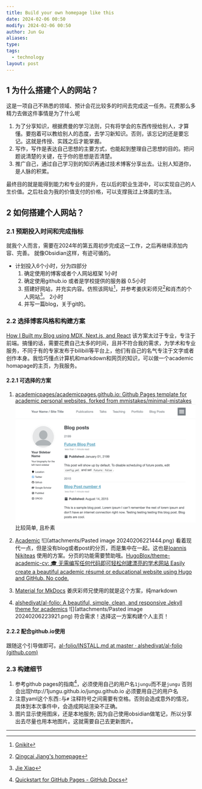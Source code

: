 ```yaml
---
title: Build your own homepage like this
date: 2024-02-06 00:50
modify: 2024-02-06 00:50
author: Jun Gu
aliases: 
type: 
tags:
  - technology
layout: post
---
```

## 1 为什么搭建个人的网站？

这是一项自己不熟悉的领域、预计会花比较多的时间去完成这一任务。花费那么多精力去做这件事情是为了什么呢

1. 为了分享知识，根据费曼的学习法则，只有将学会的东西传授给别人，才算懂。要抱着可以教给别人的态度，去学习新知识。否则，该忘记的还是要忘记。这就是传授、实践之后才能掌握。
2. 写作，写作是表达自己思想的主要方式，也能起到整理自己思想的目的。把问题说清楚的关键，在于你的思想是否清楚。
3. 推广自己，通过自己学习到的知识再通过技术博客分享出去。让别人知道你，是人脉的积累。

最终目的就是能得到能力和专业的提升，在以后的职业生涯中，可以实现自己的人生价值。之后社会为我的价值支付的价格，可以支撑我过上体面的生活。

## 2 如何搭建个人网站？
### 2.1 预期投入时间和完成指标
就我个人而言，需要在2024年的第五周初步完成这一工作，之后再继续添加内容、完善。
就像Obsidian这样，有迹可循的。

- 计划投入6个小时，分为四部分
	1.  确定使用的博客或者个人网站框架 1小时
	2.  确定使用github.io 或者是学校提供的服务器 0.5小时
	3.  搭建好网站，并充实内容。仿照该网址[^1]，并参考姜庆彩师兄[^2]和肖杰的个人网站[^3]。 2小时
	4. 并写一篇blog，关于git的。

### 2.2 选择博客风格和构建方案

[How I Built my Blog using MDX, Next.js, and React](https://www.joshwcomeau.com/blog/how-i-built-my-blog/) 该方案太过于专业，专注于前端。搞懂的话，需要花费自己太多的时间，且并不符合我的需求，为学术和专业服务，不同于有的专家发布于bilibili等平台上，他们有自己的名气专注于文字或者创作本身。我恰巧懂点计算机和markdown和网页的知识，可以做一个academic homapage的主页，为我服务。

#### 2.2.1 可选择的方案
1. [academicpages/academicpages.github.io: Github Pages template for academic personal websites, forked from mmistakes/minimal-mistakes](https://github.com/academicpages/academicpages.github.io)![academicpages](./attachments/academicpages.png)
比较简单, 且朴素
2. [Academic](https://academic-demo.netlify.app/)
![](attachments/Pasted image 20240206221444.png)
看着现代一点，但是没有blog或者post的分页，而是集中在一起。这也是[Ioannis Nikiteas](https://gnikit.github.io/) 使用的方案。分页的功能需要赞助哦。[HugoBlox/theme-academic-cv: 🎓 无需编写任何代码即可轻松创建漂亮的学术网站 Easily create a beautiful academic résumé or educational website using Hugo and GitHub. No code.](https://github.com/HugoBlox/theme-academic-cv) 

3. [Material for MkDocs](https://squidfunk.github.io/mkdocs-material/) 姜庆彩师兄使用的就是这个方案，纯markdown

1. [alshedivat/al-folio: A beautiful, simple, clean, and responsive Jekyll theme for academics](https://github.com/alshedivat/al-folio) ![](attachments/Pasted image 20240206223921.png)
符合需求！选择这一方案构建个人主页！

#### 2.2.2 配合github.io使用

跟随这个引导做即可。[al-folio/INSTALL.md at master · alshedivat/al-folio (github.com)](https://github.com/alshedivat/al-folio/blob/master/INSTALL.md)


### 2.3 构建细节

1. 参考github pages的指南[^4]，必须使用自己的用户名`1jungu`而不是`jungu` 否则会出现http://1jungu.github.io/jungu.github.io 必须要用自己的用户名
2. 注意yaml这个东西`:`与`#` 注释符号之间需要有空格。否则会造成意外的情况，具体到本次事件中，会造成网站渲染不正确。
3.  图片显示使用图床，还是本地服务; 因为自己使用obsidian做笔记，所以分享出去尽量也用本地图片。这就需要自己去更新图片。


---
[^1]: [Gnikit](https://gnikit.github.io/)
[^2]: [Qingcai Jiang's homepage](https://qcjiang.github.io/)
[^3]: [Jie Xiao](https://jiexiaou.github.io/)
[^4]: [Quickstart for GitHub Pages - GitHub Docs](https://docs.github.com/en/pages/quickstart)
